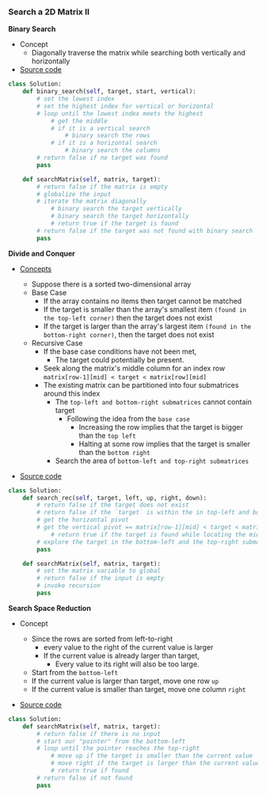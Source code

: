 ### Search a 2D Matrix II
**Binary Search**
- Concept
    - Diagonally traverse the matrix while searching both vertically and horizontally
- [Source code](source/Binary.py)
```python
class Solution:
    def binary_search(self, target, start, vertical):
        # set the lowest index
        # set the highest index for vertical or horizontal
        # loop until the lowest index meets the highest
            # get the middle
            # if it is a vertical search
                # binary search the rows
            # if it is a horizontal search
                # binary search the columns
        # return false if no target was found
        pass

    def searchMatrix(self, matrix, target):
        # return false if the matrix is empty
        # globalize the input
        # iterate the matrix diagonally
            # binary search the target vertically
            # binary search the target horizontally
            # return true if the target is found
        # return false if the target was not found with binary search
        pass
```

**Divide and Conquer**
- [Concepts](images/Divide.png)
    - Suppose there is a sorted two-dimensional array
    - Base Case
        - If the array contains no items then target cannot be matched 
        - If the target is smaller than the array's smallest item `(found in the top-left corner)` then the target does not exist
        - If the target is larger than the array's largest item `(found in the bottom-right corner)`, then the target does not exist 
    - Recursive Case
        - If the base case conditions have not been met, 
            - The target could potentially be present. 
        - Seek along the matrix's middle column for an index row `matrix[row-1][mid] < target < matrix[row][mid]`
        - The existing matrix can be partitioned into four submatrices around this index
            - The `top-left and bottom-right submatrices` cannot contain target
                - Following the idea from the `base case`
                    - Increasing the row implies that the target is bigger than the `top left`
                    - Halting at some row implies that the target is smaller than the `bottom right`
            - Search the area of `bottom-left and top-right submatrices`  

- [Source code](source/Divide.py)
```python
class Solution:
    def search_rec(self, target, left, up, right, down):
        # return false if the target does not exist 
        # return false if the `target` is within the in top-left and bottom-right submatrices
        # get the horizontal pivot
        # get the vertical pivot == matrix[row-1][mid] < target < matrix[row][mid]
            # return true if the target is found while locating the middle
        # explore the target in the bottom-left and the top-right submatrices
        pass

    def searchMatrix(self, matrix, target):
        # set the matrix variable to global
        # return false if the input is empty
        # invoke recursion
        pass
```

**Search Space Reduction**
- Concept
    - Since the rows are sorted from left-to-right
        - every value to the right of the current value is larger 
        - If the current value is already larger than target,
            - Every value to its right will also be too large.        
    - Start from the `bottom-left` 
    - If the current value is larger than target, move one row `up`
    - If the current value is smaller than target, move one column `right` 

- [Source code](source/Reduction.py)
```python
class Solution:
    def searchMatrix(self, matrix, target):
        # return false if there is no input
        # start our "pointer" from the bottom-left
        # loop until the pointer reaches the top-right
            # move up if the target is smaller than the current value
            # move right if the target is larger than the current value
            # return true if found
        # return false if not found
        pass 
```
